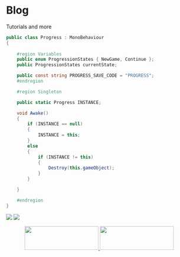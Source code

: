 # Blog
Tutorials and more

```cs
public class Progress : MonoBehaviour
{
    
    #region Variables
    public enum ProgressionStates { NewGame, Continue };
    public ProgressionStates currentState;

    public const string PROGRESS_SAVE_CODE = "PROGRESS";
    #endregion

    #region Singleton

    public static Progress INSTANCE;

    void Awake()
    {
        if (INSTANCE == null)
        {
            INSTANCE = this;
        }
        else
        {
            if (INSTANCE != this)
            {
                Destroy(this.gameObject);
            }
        }

    }

    #endregion
}
```
[![](https://i.imgur.com/YS9xDDr.png)](https://discord.gg/tRP76Br)   [![](https://i.imgur.com/6HVUK4k.jpg)](https://www.patreon.com/)
<p align="center"> 
  <a href="https://discord.gg/tRP76Br">
    <img width="200" height="64" src="https://i.imgur.com/YS9xDDr.png">
  </a>
  <a href="https://www.patreon.com/">
    <img width="200" height="64" src="https://i.imgur.com/6HVUK4k.jpg">
  </a>
</p>
